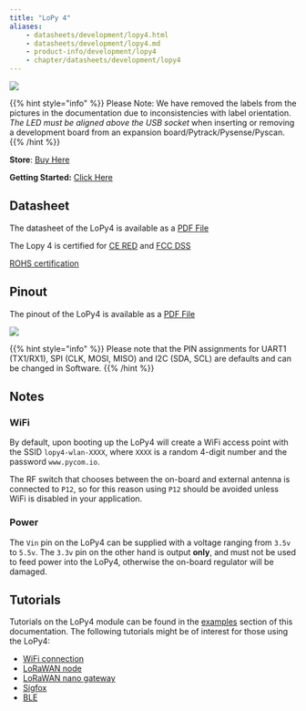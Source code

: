 ```yaml
---
title: "LoPy 4"
aliases:
    - datasheets/development/lopy4.html
    - datasheets/development/lopy4.md
    - product-info/development/lopy4
    - chapter/datasheets/development/lopy4
---
```


![](/gitbook/assets/lopy4-1.png)


{{% hint style="info" %}}
 Please Note: We have removed the labels from the pictures in the documentation due to inconsistencies with label orientation.  *The LED must be aligned above the USB socket* when inserting or removing a development board from an expansion board/Pytrack/Pysense/Pyscan.
{{% /hint %}}


**Store**: [Buy Here](https://pycom.io/product/lopy4/)

**Getting Started:** [Click Here](/gettingstarted/)

## Datasheet

The datasheet of the LoPy4 is available as a [PDF File](/gitbook/assets/specsheets/Pycom_002_Specsheets_LoPy4_v2.pdf)

The Lopy 4 is certified for [CE RED](/gitbook/assets/C03-B0-RED-final.pdf) and [FCC DSS](/gitbook/assets/Pycom-2AJMTLOPY4R-FCC-Grant-DSS.pdf)

[ROHS certification](/gitbook/assets/RoHs_declarations/RoHS-for-LoPy-4(8286-00027P)-20190523.pdf)


## Pinout

The pinout of the LoPy4 is available as a [PDF File](/gitbook/assets/lopy4-pinout.pdf)


![](/gitbook/assets/lopy4-pinout.png)

{{% hint style="info" %}}
Please note that the PIN assignments for UART1 (TX1/RX1), SPI (CLK, MOSI, MISO) and I2C (SDA, SCL) are defaults and can be changed in Software.
{{% /hint %}}

## Notes

### WiFi

By default, upon booting up the LoPy4 will create a WiFi access point with the SSID `lopy4-wlan-XXXX`, where `XXXX` is a random 4-digit number and the password `www.pycom.io`.

The RF switch that chooses between the on-board and external antenna is connected to `P12`, so for this reason using `P12` should be avoided unless WiFi is disabled in your application.

### Power

The `Vin` pin on the LoPy4 can be supplied with a voltage ranging from `3.5v` to `5.5v`. The `3.3v` pin on the other hand is output **only**, and must not be used to feed power into the LoPy4, otherwise the on-board regulator will be damaged.

## Tutorials

Tutorials on the LoPy4 module can be found in the [examples](/tutorials/introduction) section of this documentation. The following tutorials might be of  interest for those using the LoPy4:

* [WiFi connection](/tutorials/all/wlan)
* [LoRaWAN node](/tutorials/lora/lorawan-abp)
* [LoRaWAN nano gateway](/tutorials/lora/lorawan-nano-gateway)
* [Sigfox](/tutorials/sigfox)
* [BLE](/tutorials/all/ble)
